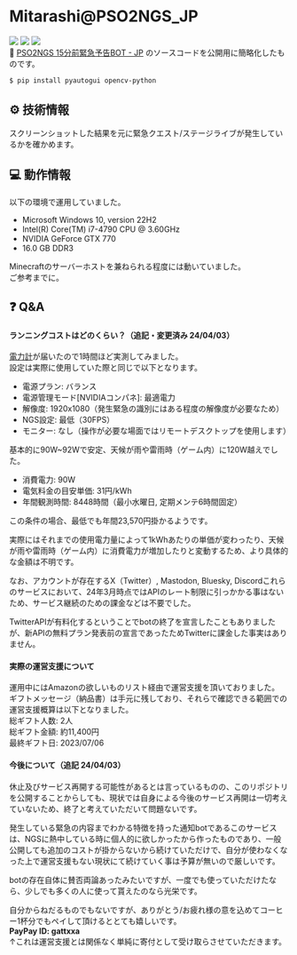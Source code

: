# Mitarashi@PSO2NGS_JP
[![](https://img.shields.io/badge/python->=3.6-informational?style=for-the-badge&logo=python&logoColor=1da1f2)](https://www.python.org/)
[![](https://img.shields.io/badge/Twitter-@PSO2NGS_JP-blue?style=for-the-badge&logo=twitter)](https://twitter.com/PSO2NGS_JP)
[![](https://img.shields.io/badge/(C)SEGA-PHANTASY_STAR_ONLINE_2-lightgray?style=for-the-badge)](https://pso2.jp/)  
🍡 [PSO2NGS 15分前緊急予告BOT - JP](https://twitter.com/PSO2NGS_JP) のソースコードを公開用に簡略化したものです。  
```
$ pip install pyautogui opencv-python
```

## ⚙ 技術情報
スクリーンショットした結果を元に緊急クエスト/ステージライブが発生しているかを確かめます。  

## 💻 動作情報
以下の環境で運用していました。
- Microsoft Windows 10, version 22H2
- Intel(R) Core(TM) i7-4790 CPU @ 3.60GHz
- NVIDIA GeForce GTX 770
- 16.0 GB DDR3

Minecraftのサーバーホストを兼ねられる程度には動いていました。  
ご参考までに。

## ❓ Q&A
#### ランニングコストはどのくらい？（追記・変更済み 24/04/03）  
[電力計](https://amzn.asia/d/gflqF3L)が届いたので1時間ほど実測してみました。  
設定は実際に使用していた際と同じで以下となります。  

- 電源プラン: バランス  
- 電源管理モード\[NVIDIAコンパネ\]: 最適電力
- 解像度: 1920x1080（発生緊急の識別にはある程度の解像度が必要なため）
- NGS設定: 最低（30FPS）
- モニター: なし（操作が必要な場面ではリモートデスクトップを使用します）

基本的に90W~92Wで安定、天候が雨や雷雨時（ゲーム内）に120W越えでした。  

- 消費電力: 90W  
- 電気料金の目安単価: 31円/kWh  
- 年間観測時間: 8448時間（最小水曜日, 定期メンテ6時間固定）  

この条件の場合、最低でも年間23,570円掛かるようです。  

実際にはそれまでの使用電力量によって1kWhあたりの単価が変わったり、天候が雨や雷雨時（ゲーム内）に消費電力が増加したりと変動するため、より具体的な金額は不明です。  
 
なお、アカウントが存在するX（Twitter）, Mastodon, Bluesky, Discordこれらのサービスにおいて、24年3月時点ではAPIのレート制限に引っかかる事はないため、サービス継続のための課金などは不要でした。  

TwitterAPIが有料化するということでbotの終了を宣言したこともありましたが、新APIの無料プラン発表前の宣言であったためTwitterに課金した事実はありません。  

#### 実際の運営支援について
運用中にはAmazonの欲しいものリスト経由で運営支援を頂いておりました。  
ギフトメッセージ（納品書）は手元に残しており、それらで確認できる範囲での運営支援概算は以下となりました。  
総ギフト人数: 2人  
総ギフト金額: 約11,400円  
最終ギフト日: 2023/07/06  

#### 今後について（追記 24/04/03）  
休止及びサービス再開する可能性があるとは言っているものの、このリポジトリを公開することからしても、現状では自身による今後のサービス再開は一切考えていないため、終了と考えていただいて問題ないです。  

発生している緊急の内容までわかる特徴を持った通知botであるこのサービスは、NGSに熱中している時に個人的に欲しかったから作ったものであり、一般公開しても追加のコストが掛からないから続けていただけで、自分が使わなくなった上で運営支援もない現状にて続けていく事は予算が無いので厳しいです。  

botの存在自体に賛否両論あったみたいですが、一度でも使っていただけたなら、少しでも多くの人に使って貰えたのなら光栄です。  

自分からねだるものでもないですが、ありがとう/お疲れ様の意を込めてコーヒー1杯分でもペイして頂けるととても嬉しいです。  
**PayPay ID: gattxxa**  
↑これは運営支援とは関係なく単純に寄付として受け取らさせていただきます。
